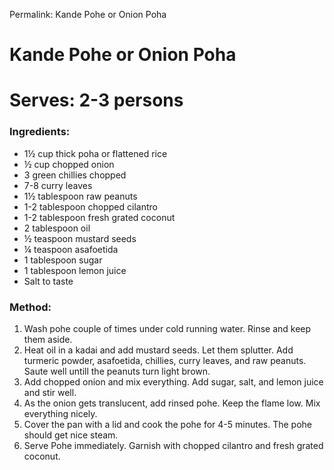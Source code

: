 Permalink: Kande Pohe or Onion Poha

# Kande Pohe or Onion Poha

# Serves: 2-3 persons

### Ingredients:
* 1½ cup thick poha or flattened rice
* ½ cup chopped onion
* 3 green chillies chopped
* 7-8 curry leaves
* 1½ tablespoon raw peanuts
* 1-2 tablespoon chopped cilantro
* 1-2 tablespoon fresh grated coconut
* 2 tablespoon oil
* ½ teaspoon mustard seeds
* ¼ teaspoon asafoetida
* 1 tablespoon sugar
* 1 tablespoon lemon juice
* Salt to taste

### Method:
1. Wash pohe couple of times under cold running water. Rinse and keep them aside.
2. Heat oil in a kadai and add mustard seeds. Let them splutter. Add turmeric powder, asafoetida, chillies, curry leaves, and raw peanuts. Saute well untill the peanuts turn light brown. 
3. Add chopped onion and mix everything. Add sugar, salt, and lemon juice and stir well. 
4. As the onion gets translucent, add rinsed pohe. Keep the flame low. Mix everything nicely.
5. Cover the pan with a lid and cook the pohe for 4-5 minutes. The pohe should get nice steam. 
6. Serve Pohe immediately. Garnish with chopped cilantro and fresh grated coconut. 